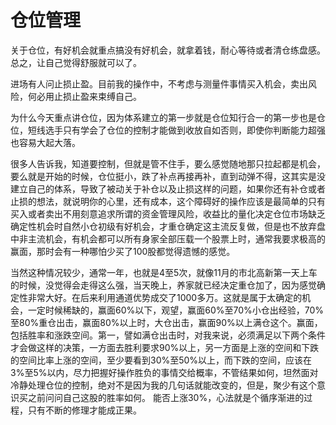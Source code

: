 # 仓位管理

关于仓位，有好机会就重点搞没有好机会，就拿着钱，耐心等待或者清仓练盘感。总之，让自己觉得舒服就可以了。

进场有人问止损止盈。目前我的操作中，不考虑与测量件事情买入机会，卖出风险，何必用止损止盈来束缚自己。

为什么今天重点讲仓位，因为体系建立的第一步就是仓位知行合一的第一步也是仓位，短线选手只有学会了仓位的控制才能做到收放自如否则，即使你判断能力超强也容易大起大落。

很多人告诉我，知道要控制，但就是管不住手，要么感觉随地那只拉起都是机会，要么就是开始的时候，仓位挺小，跌了补点再接再补，直到动弹不得，这其实是没建立自己的体系，导致了被动关于补仓以及止损这样的问题，如果你还有补仓或者止损的想法，就说明你的心里，还有成本，这个障碍好的操作应该是最简单的只有买入或者卖出不用刻意追求所谓的资金管理风险，收益比的量化决定仓位市场缺乏确定性机会时自然小仓初级有好机会，才重仓确定这主流反复做，但是也不放弃盘中非主流机会，有机会都可以所有身家全部压载一个股票上时，通常我要求极高的赢面，那时会有一种哪怕少买了100股都觉得遗憾的感觉。

当然这种情况较少，通常一年，也就是4至5次，就像11月的市北高新第一天上车的时候，没觉得会走得这么强，当天晚上，养家就已经决定重仓加了，因为感觉确定性非常大好。在后来利用通道优势成交了1000多万。这就是属于太确定的机会，一定时候稀缺的，赢面60%以下，观望，赢面60%至70%小仓出经验，70%至80%重仓出击，赢面80%以上时，大仓出击，赢面90%以上满仓这个。赢面，包括胜率和涨跌空间。第一，譬如满仓出击时，对我来说，必须满足以下两个条件才会做这样的决策，一方面去胜利要求90%以上，另一方面是上涨的空间和下跌的空间比率上涨的空间，至少要看到30%至50%以上，而下跌的空间，应该在3%至5%以内，尽力把握好操作胜负的事情交给概率，不管结果如何，坦然面对冷静处理仓位的控制，绝对不是因为我的几句话就能改变的，但是，聚少有这个意识买之前问问自己这股的胜率如何。 能否上涨30%，心法就是个循序渐进的过程，只有不断的修理才能成正果。